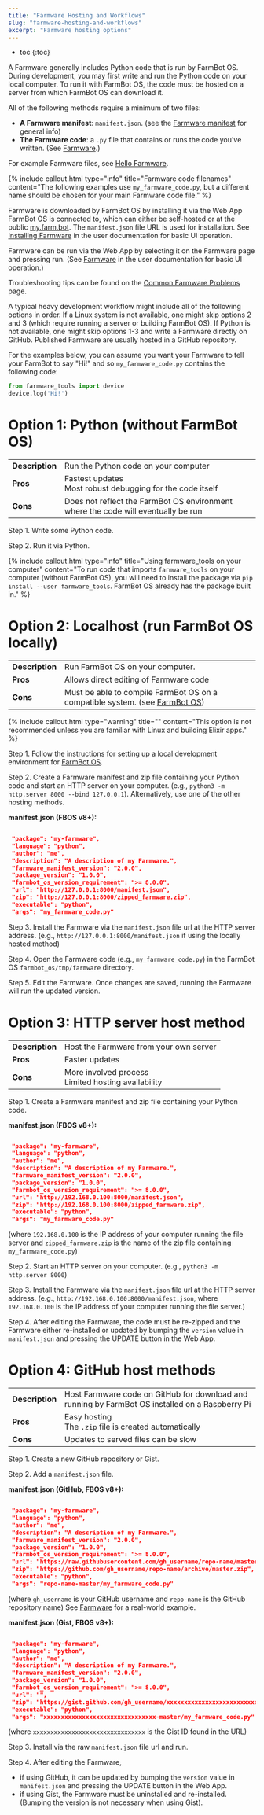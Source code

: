```yaml
---
title: "Farmware Hosting and Workflows"
slug: "farmware-hosting-and-workflows"
excerpt: "Farmware hosting options"
---
```


* toc
{:toc}

A Farmware generally includes Python code that is run by FarmBot OS. During development, you may first write and run the Python code on your local computer. To run it with FarmBot OS, the code must be hosted on a server from which FarmBot OS can download it.

All of the following methods require a minimum of two files:
* __A Farmware manifest__: `manifest.json`. (see the [Farmware manifest](farmware#section-farmware-manifest) for general info)
* __The Farmware code__: a `.py` file that contains or runs the code you've written. (See [Farmware](/v11/Documentation/farmware.md).)

For example Farmware files, see [Hello Farmware](https://github.com/FarmBot-Labs/hello-farmware).

{% include callout.html type="info" title="Farmware code filenames" content="The following examples use `my_farmware_code.py`, but a different name should be chosen for your main Farmware code file." %}

Farmware is downloaded by FarmBot OS by installing it via the Web App FarmBot OS is connected to, which can either be self-hosted or at the public [my.farm.bot](https://my.farm.bot/). The `manifest.json` file URL is used for installation. See [Installing Farmware](https://software.farm.bot/v6/docs/farmware#section-installing-farmware) in the user documentation for basic UI operation.

Farmware can be run via the Web App by selecting it on the Farmware page and pressing <span class="fb-button fb-green">run</span>. (See [Farmware](https://software.farm.bot/v6/docs/farmware#section-farmware) in the user documentation for basic UI operation.)

Troubleshooting tips can be found on the [Common Farmware Problems](/v11/Documentation/farmware/common-farmware-problems.md) page.

A typical heavy development workflow might include all of the following options in order. If a Linux system is not available, one might skip options 2 and 3 (which require running a server or building FarmBot OS). If Python is not available, one might skip options 1-3 and write a Farmware directly on GitHub. Published Farmware are usually hosted in a GitHub repository.

For the examples below, you can assume you want your Farmware to tell your FarmBot to say "Hi!" and so `my_farmware_code.py` contains the following code:
```python
from farmware_tools import device
device.log('Hi!')
```

# Option 1: Python (without FarmBot OS)

|                              |                              |
|------------------------------|------------------------------|
|**Description**               |Run the Python code on your computer
|**Pros**                      |Fastest updates<br>Most robust debugging for the code itself
|**Cons**                      |Does not reflect the FarmBot OS environment where the code will eventually be run

Step 1. Write some Python code.

Step 2. Run it via Python.

{% include callout.html type="info" title="Using farmware_tools on your computer" content="To run code that imports `farmware_tools` on your computer (without FarmBot OS), you will need to install the package via `pip install --user farmware_tools`. FarmBot OS already has the package built in." %}

# Option 2: Localhost (run FarmBot OS locally)

|                              |                              |
|------------------------------|------------------------------|
|**Description**               |Run FarmBot OS on your computer.
|**Pros**                      |Allows direct editing of Farmware code
|**Cons**                      |Must be able to compile FarmBot OS on a compatible system. (see [FarmBot OS](/v11/Documentation/farmbot-os.md))



{% include callout.html type="warning" title="" content="This option is not recommended unless you are familiar with Linux and building Elixir apps." %}

Step 1. Follow the instructions for setting up a local development environment for [FarmBot OS](/v11/Documentation/farmbot-os.md).

Step 2. Create a Farmware manifest and zip file containing your Python code and start an HTTP server on your computer. (e.g., `python3 -m http.server 8000 --bind 127.0.0.1`). Alternatively, use one of the other hosting methods.


__manifest.json (FBOS v8+):__

```json

 "package": "my-farmware",
 "language": "python",
 "author": "me",
 "description": "A description of my Farmware.",
 "farmware_manifest_version": "2.0.0",
 "package_version": "1.0.0",
 "farmbot_os_version_requirement": ">= 8.0.0",
 "url": "http://127.0.0.1:8000/manifest.json",
 "zip": "http://127.0.0.1:8000/zipped_farmware.zip",
 "executable": "python",
 "args": "my_farmware_code.py"
```

Step 3. Install the Farmware via the `manifest.json` file url at the HTTP server address. (e.g., `http://127.0.0.1:8000/manifest.json` if using the locally hosted method)

Step 4. Open the Farmware code (e.g., `my_farmware_code.py`) in the FarmBot OS `farmbot_os/tmp/farmware` directory.

Step 5. Edit the Farmware. Once changes are saved, running the Farmware will run the updated version.

# Option 3: HTTP server host method

|                              |                              |
|------------------------------|------------------------------|
|**Description**               |Host the Farmware from your own server
|**Pros**                      |Faster updates
|**Cons**                      |More involved process<br>Limited hosting availability

Step 1. Create a Farmware manifest and zip file containing your Python code.


__manifest.json (FBOS v8+):__

```json

 "package": "my-farmware",
 "language": "python",
 "author": "me",
 "description": "A description of my Farmware.",
 "farmware_manifest_version": "2.0.0",
 "package_version": "1.0.0",
 "farmbot_os_version_requirement": ">= 8.0.0",
 "url": "http://192.168.0.100:8000/manifest.json",
 "zip": "http://192.168.0.100:8000/zipped_farmware.zip",
 "executable": "python",
 "args": "my_farmware_code.py"
```

(where `192.168.0.100` is the IP address of your computer running the file server and `zipped_farmware.zip` is the name of the zip file containing `my_farmware_code.py`)

Step 2. Start an HTTP server on your computer. (e.g., `python3 -m http.server 8000`)

Step 3. Install the Farmware via the `manifest.json` file url at the HTTP server address. (e.g., `http://192.168.0.100:8000/manifest.json`, where `192.168.0.100` is the IP address of your computer running the file server.)

Step 4. After editing the Farmware, the code must be re-zipped and the Farmware either re-installed or updated by bumping the `version` value in `manifest.json` and pressing the UPDATE button in the Web App.

# Option 4: GitHub host methods

|                              |                              |
|------------------------------|------------------------------|
|**Description**               |Host Farmware code on GitHub for download and running by FarmBot OS installed on a Raspberry Pi
|**Pros**                      |Easy hosting<br>The `.zip` file is created automatically
|**Cons**                      |Updates to served files can be slow

Step 1. Create a new GitHub repository or Gist.

Step 2. Add a `manifest.json` file.


__manifest.json (GitHub, FBOS v8+):__

```json

 "package": "my-farmware",
 "language": "python",
 "author": "me",
 "description": "A description of my Farmware.",
 "farmware_manifest_version": "2.0.0",
 "package_version": "1.0.0",
 "farmbot_os_version_requirement": ">= 8.0.0",
 "url": "https://raw.githubusercontent.com/gh_username/repo-name/master/manifest.json",
 "zip": "https://github.com/gh_username/repo-name/archive/master.zip",
 "executable": "python",
 "args": "repo-name-master/my_farmware_code.py"
```

(where `gh_username` is your GitHub username and `repo-name` is the GitHub repository name) See [Farmware](doc:farmware#section-farmware-manifest) for a real-world example.


__manifest.json (Gist, FBOS v8+):__

```json

 "package": "my-farmware",
 "language": "python",
 "author": "me",
 "description": "A description of my Farmware.",
 "farmware_manifest_version": "2.0.0",
 "package_version": "1.0.0",
 "farmbot_os_version_requirement": ">= 8.0.0",
 "url": "",
 "zip": "https://gist.github.com/gh_username/xxxxxxxxxxxxxxxxxxxxxxxxxxxxxxxx/archive/master.zip",
 "executable": "python",
 "args": "xxxxxxxxxxxxxxxxxxxxxxxxxxxxxxxx-master/my_farmware_code.py"
```

(where `xxxxxxxxxxxxxxxxxxxxxxxxxxxxxxxx` is the Gist ID found in the URL)

Step 3. Install via the raw `manifest.json` file url and run.

Step 4. After editing the Farmware,
  * if using GitHub, it can be updated by bumping the `version` value in `manifest.json` and pressing the UPDATE button in the Web App.
  * if using Gist, the Farmware must be uninstalled and re-installed. (Bumping the version is not necessary when using Gist).
